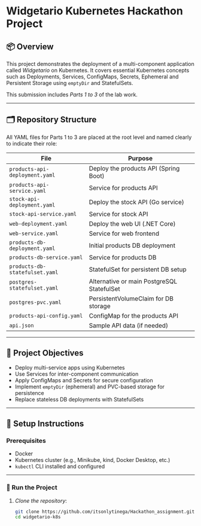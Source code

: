 # Widgetario Kubernetes Hackathon Project

## 📦 Overview

This project demonstrates the deployment of a multi-component application called *Widgetario* on Kubernetes. It covers essential Kubernetes concepts such as Deployments, Services, ConfigMaps, Secrets, Ephemeral and Persistent Storage using `emptyDir` and StatefulSets.

This submission includes *Parts 1 to 3* of the lab work.

---

## 🗂️ Repository Structure

All YAML files for Parts 1 to 3 are placed at the root level and named clearly to indicate their role:

| File                           | Purpose                                      |
|--------------------------------|----------------------------------------------|
| `products-api-deployment.yaml` | Deploy the products API (Spring Boot)        |
| `products-api-service.yaml`    | Service for products API                     |
| `stock-api-deployment.yaml`    | Deploy the stock API (Go service)            |
| `stock-api-service.yaml`       | Service for stock API                        |
| `web-deployment.yaml`          | Deploy the web UI (.NET Core)                |
| `web-service.yaml`             | Service for web frontend                     |
| `products-db-deployment.yaml`  | Initial products DB deployment               |
| `products-db-service.yaml`     | Service for products DB                      |
| `products-db-statefulset.yaml` | StatefulSet for persistent DB setup          |
| `postgres-statefulset.yaml`    | Alternative or main PostgreSQL StatefulSet   |
| `postgres-pvc.yaml`            | PersistentVolumeClaim for DB storage         |
| `products-api-config.yaml`     | ConfigMap for the products API               |
| `api.json`                     | Sample API data (if needed)                  |

---

## 🎯 Project Objectives

- Deploy multi-service apps using Kubernetes
- Use Services for inter-component communication
- Apply ConfigMaps and Secrets for secure configuration
- Implement `emptyDir` (ephemeral) and PVC-based storage for persistence
- Replace stateless DB deployments with StatefulSets

---

## 🔧 Setup Instructions

### Prerequisites

- Docker
- Kubernetes cluster (e.g., Minikube, kind, Docker Desktop, etc.)
- `kubectl` CLI installed and configured

---

### 🚀 Run the Project

1. *Clone the repository*:

   ```bash
   git clone https://github.com/itsonlytinega/Hackathon_assignment.git
   cd widgetario-k8s
